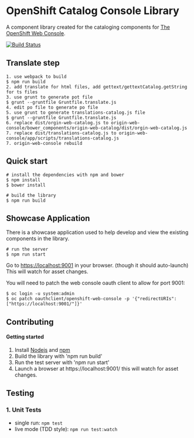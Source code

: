 OpenShift Catalog Console Library
=========================
A component library created for the cataloging components for [The OpenShift Web Console](https://github.com/openshift/origin-web-console).

[![Build Status](https://travis-ci.org/openshift/origin-web-catalog.svg?branch=master)](https://travis-ci.org/openshift/origin-web-catalog)

## Translate step

```
1. use webpack to build
$ npm run build
2. add translate for html files, add gettext/gettextCatalog.getString for ts files
3. use grunt to generate pot file
$ grunt --gruntfile Gruntfile.translate.js
4. edit po file to generate po file
5. use grunt to generate translations-catalog.js file
$ grunt --gruntfile Gruntfile.translate.js
6. replace dist/orgin-web-catalog.js to origin-web-console/bower_components/origin-web-catalog/dist/orgin-web-catalog.js
7. replace dist/translations-catalog.js to origin-web-console/app/scripts/translations-catalog.js
7. origin-web-console rebuild
```

## Quick start

```
# install the dependencies with npm and bower
$ npm install
$ bower install

# build the library
$ npm run build
```

## Showcase Application

There is a showcase application used to help develop and view the existing components in the library.

```
# run the server
$ npm run start
```

Go to [https://localhost:9001](https://localhost:9001) in your browser. (though it should auto-launch)
This will watch for asset changes.

You will need to patch the web console oauth client to allow for port 9001:
```
$ oc login -u system:admin
$ oc patch oauthclient/openshift-web-console -p '{"redirectURIs":["https://localhost:9001/"]}'
```

Contributing
------------

#### Getting started
1. Install [Nodejs](http://nodejs.org/) and [npm](https://www.npmjs.org/)
2. Build the library with 'npm run build'
3. Run the test server with 'npm run start'
4. Launch a browser at https://localhost:9001/ this will watch for asset changes.

## Testing

### 1. Unit Tests

* single run: `npm test`
* live mode (TDD style): `npm run test:watch`
